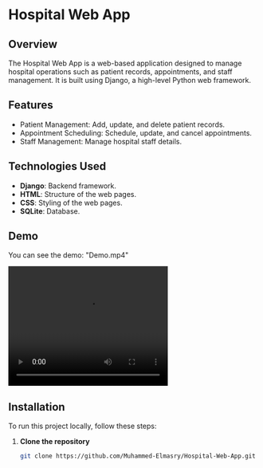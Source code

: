 # Hospital Web App

## Overview
The Hospital Web App is a web-based application designed to manage hospital operations such as patient records, appointments, and staff management. It is built using Django, a high-level Python web framework.

## Features
- Patient Management: Add, update, and delete patient records.
- Appointment Scheduling: Schedule, update, and cancel appointments.
- Staff Management: Manage hospital staff details.

## Technologies Used
- **Django**: Backend framework.
- **HTML**: Structure of the web pages.
- **CSS**: Styling of the web pages.
- **SQLite**: Database.

## Demo
You can see the demo: "Demo.mp4"

<video width="320" height="240" controls>
  <source src="demo.mp4" type="video/mp4">
  Your browser does not support the video tag.
</video>

## Installation
To run this project locally, follow these steps:

1. **Clone the repository**
   ```bash
   git clone https://github.com/Muhammed-Elmasry/Hospital-Web-App.git
